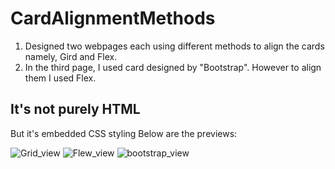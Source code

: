 # CardAlignmentMethods
1) Designed two webpages each using different methods to align the cards namely, Gird and Flex.
2) In the third page, I used card designed by "Bootstrap". However to align them I used Flex.
## It's not purely HTML
But it's embedded CSS styling
Below are the previews:

![Grid_view](https://user-images.githubusercontent.com/75261080/104092153-1aa5f800-52a8-11eb-9e39-a67a075cc6bb.png)
![Flew_view](https://user-images.githubusercontent.com/75261080/104092258-c5b6b180-52a8-11eb-8952-44a8057bf58e.png)
![bootstrap_view](https://user-images.githubusercontent.com/75261080/104092203-5f319380-52a8-11eb-97f0-4683df4a158e.png)

